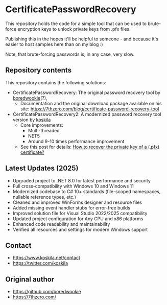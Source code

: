 # CertificatePasswordRecovery

This repository holds the code for a simple tool that can be used to brute-force encryption keys to unlock private keys from .pfx files.

Publishing this in the hopes it'll be helpful to someone - and because it's easier to host samples here than on my blog :)

Note, that brute-forcing passwords is, in any case, very slow.

## Repository contents

This repository contains the following solutions:

* CertificatePasswordRecovery: The original password recovery tool by [boredwookie](https://github.com/boredwookie/)(?),
  * Documentation and the original download package available on his site: https://7thzero.com/blog/certificate-password-recovery-tool
* CertificatePasswordRecovery2: A modernized password recovery tool version by [koskila](https://github.com/koskila/) 
  * Core improvements:
    * Multi-threaded
    * NET5
    * Around 9-10 times performance improvement
  * See this post for details: [How to recover the private key of a (.pfx) certificate?](https://www.koskila.net/how-to-recover-the-private-key-of-a-pfx-certificate/)

## Latest Updates (2025)

* Upgraded project to .NET 8.0 for latest performance and security
* Full cross-compatibility with Windows 10 and Windows 11
* Modernized codebase to C# 10+ standards (file-scoped namespaces, nullable reference types, etc.)
* Cleaned and improved WinForms designer and resource files
* Added missing event handler stubs for error-free builds
* Improved solution file for Visual Studio 2022/2025 compatibility
* Updated project configuration for Any CPU and x86 platforms
* Enhanced code readability and maintainability
* Verified all resources and settings for modern Windows support

## Contact

* https://www.koskila.net/contact
* https://twitter.com/koskila

## Original author

* https://github.com/boredwookie
* https://7thzero.com/ 